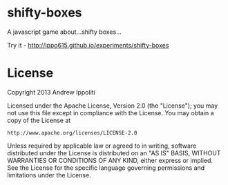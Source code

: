 shifty-boxes
===============================================================================

A javascript game about...shifty boxes...

Try it - http://ippo615.github.io/experiments/shifty-boxes


License
===============================================================================
Copyright 2013 Andrew Ippoliti

Licensed under the Apache License, Version 2.0 (the "License"); you may not
use this file except in compliance with the License. You may obtain a copy of
the License at

	http://www.apache.org/licenses/LICENSE-2.0

Unless required by applicable law or agreed to in writing, software
distributed under the License is distributed on an "AS IS" BASIS, WITHOUT
WARRANTIES OR CONDITIONS OF ANY KIND, either express or implied. See the
License for the specific language governing permissions and limitations under
the License.